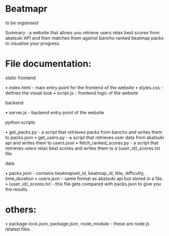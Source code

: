 # Beatmapr
*to be organised*

Summary : a website that allows you retrieve users relax best scores from akatsuki API and then matches them against bancho ranked beatmap packs to visualise your progress.

# File documentation:

static frontend

• index.html - main entry point for the frontend of the website
• styles.css - defines the visual look
• script.js - frontend logic of the website

backend

• server.js - backend entry point of the website

python scripts

• get_packs.py - a script that retrieves packs from bancho and writes them to packs.json
• get_users.py - a script that retrieves user data from akatsuki api and writes them to users.json
• fetch_ranked_scores.py - a script that retrieves users relax best scores and writes them to a {user_id}_scores.txt file

data

• packs.json - contains beatmapset_id, beatmap_id, title, difficulty, time_duration
• users.json - same format as akatsuki api but stored in a file.
• {user_id}_scores.txt - this file gets compared with packs.json to give you the results.

# others:
• package-lock.json, package.json, node_module - these are node.js related files.
